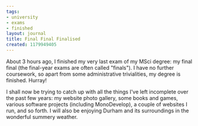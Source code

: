 ```yaml
---
tags:
- university
- exams
- finished
layout: journal
title: Final Final Finalised
created: 1179949405
---
```

About 3 hours ago, I finished my very last exam of my MSci degree: my final final (the final-year exams are often called "finals"). I have no further coursework, so apart from some administrative trivialities, my degree is finished. Hurray! 

I shall now be trying to catch up with all the things I've left incomplete over the past few years: my website photo gallery, some books and games, various software projects (including MonoDevelop), a couple of websites I run, and so forth. I will also be enjoying Durham and its surroundings in the wonderful summery weather.
